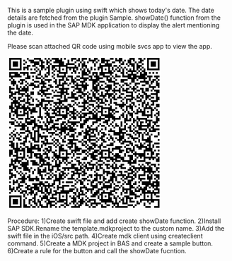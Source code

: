This is a sample plugin using swift which shows today's date. The date details are fetched from the plugin Sample. showDate() function from the plugin is used in the SAP MDK application to display the alert mentioning the date.

Please scan attached QR code using mobile svcs app to view the app.

![qrcode](qrcode.png)

Procedure:
1)Create swift file and add create showDate function.
2)Install SAP SDK.Rename the template.mdkproject to the custom name.
3)Add the swift file in the iOS/src path.
4)Create mdk client using createclient command.
5)Create a MDK project in BAS and create a sample button.
6)Create a rule for the button and call the showDate fucntion.

